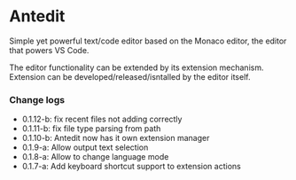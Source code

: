 # Antedit
Simple yet powerful text/code editor based on the Monaco editor,
the editor that powers VS Code.

The editor functionality can be extended by its extension mechanism.
Extension can be developed/released/isntalled by the editor itself.

### Change logs
- 0.1.12-b: fix recent files not adding correctly
- 0.1.11-b: fix file type parsing from path
- 0.1.10-b: Antedit now has it own extension manager
- 0.1.9-a: Allow output text selection
- 0.1.8-a: Allow to change language mode
- 0.1.7-a: Add keyboard shortcut support to extension actions